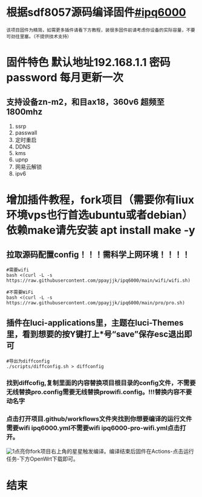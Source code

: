 # 根据sdf8057源码编译固件[#ipq6000](https://github.com/sdf8057/ipq6000 "悬停显示") 


`该项目固件为精简，如需更多插件请看下方教程，装很多固件前请考虑你设备的实际容量，不要可劲往里塞。（不提供技术支持）`

# 固件特色 默认地址192.168.1.1 密码 password 每月更新一次

## 支持设备zn-m2，和目ax18，360v6 超频至1800mhz
1. ssrp
2. passwall
3. 定时重启
4. DDNS
5. kms
6. upnp
7. 网易云解锁
8. ipv6


# 增加插件教程，fork项目（需要你有liux环境vps也行首选ubuntu或者debian）  依赖make请先安装 apt install make -y

## 拉取源码配置config！！！需科学上网环境！！！！
```
#需要wifi
bash <(curl -L -s https://raw.githubusercontent.com/ppayjjk/ipq6000/main/wifi/wifi.sh)
```
```
#不需要WiFi
bash <(curl -L -s https://raw.githubusercontent.com/ppayjjk/ipq6000/main/pro/pro.sh)
```
## 插件在luci-applications里，主题在luci-Themes里，看到想要的按Y键打上*号“save”保存esc退出即可
```
#导出为diffconfig
./scripts/diffconfig.sh > diffconfig
```
### 找到diffcofig,复制里面的内容替换项目根目录的config文件，不需要无线替换pro.config需要无线替换prowifi.config。!!!替换内容不要动名字

### 点击打开项目.github/workflows文件夹找到你想要编译的运行文件需要wifi ipq6000.yml不需要wifi ipq6000-pro-wifi.yml点击打开。
![1](https://user-images.githubusercontent.com/92498741/197912728-4a4b32b2-43b0-4bde-8970-abc5b840bb9d.png)点亮你fork项目右上角的星星触发编译。编译结束后固件在Actions-点击运行任务-下方OpenWrt下载即可。


# 结束
